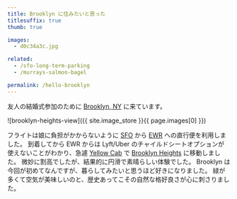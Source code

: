 ```yaml
---
title: Brooklyn に住みたいと思った
titlesuffix: true
thumb: true

images:
  - d0c34a3c.jpg

related:
  - /sfo-long-term-parking
  - /murrays-salmon-bagel

permalink: /hello-brooklyn
---
```


友人の結婚式参加のために [Brooklyn, NY](https://ja.wikipedia.org/wiki/%E3%83%96%E3%83%AB%E3%83%83%E3%82%AF%E3%83%AA%E3%83%B3%E5%8C%BA) に来ています。

![brooklyn-heights-view]({{ site.image_store }}{{ page.images[0] }})

フライトは娘に負担がかからないように [SFO](https://ja.wikipedia.org/wiki/サンフランシスコ国際空港) から [EWR](https://ja.wikipedia.org/wiki/ニューアーク・リバティー国際空港) への直行便を利用しました。
到着してから EWR からは Lyft/Uber のチャイルドシートオプションが使えないことがわかり、急遽 [Yellow Cab](https://ja.wikipedia.org/wiki/イエローキャブ_(タクシー)) で [Brooklyn Heights](https://en.wikipedia.org/wiki/Brooklyn_Heights) に移動しました。
微妙に割高でしたが、結果的に円滑で素晴らしい体験でした。
Brooklyn は今回が初めてなんですが、暮らしてみたいと思うほど好きになりました。
緑が多くて空気が美味しいのと、歴史あってこその自然な格好良さが心に刺さりました。
